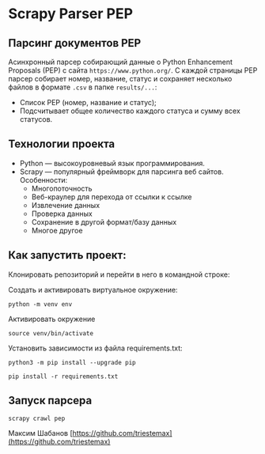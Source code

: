 # Scrapy Parser PEP

## Парсинг документов PEP
Асинхронный парсер собирающий данные о Python Enhancement Proposals (PEP) с сайта `https://www.python.org/`.
С каждой страницы PEP парсер собирает номер, название, статус и сохраняет
несколько файлов в формате `.csv` в папке `results/...`:
* Список PEP (номер, название и статус);
* Подсчитывает общее количество каждого статуса и сумму всех статусов.

## Технологии проекта
* Python — высокоуровневый язык программирования.
* Scrapy — популярный фреймворк для парсинга веб сайтов. Особенности:
    * Многопоточность
    * Веб-краулер для перехода от ссылки к ссылке
    * Извлечение данных
    * Проверка данных
    * Сохранение в другой формат/базу данных
    * Многое другое

## Как запустить проект:
Клонировать репозиторий и перейти в него в командной строке:

Создать и активировать виртуальное окружение:
```
python -m venv env
```
Активировать окружение
```
source venv/bin/activate
```

Установить зависимости из файла requirements.txt:
```
python3 -m pip install --upgrade pip
```

```
pip install -r requirements.txt
```

## Запуск парсера
```
scrapy crawl pep
```

Максим Шабанов
[https://github.com/triestemax](https://github.com/triestemax)
